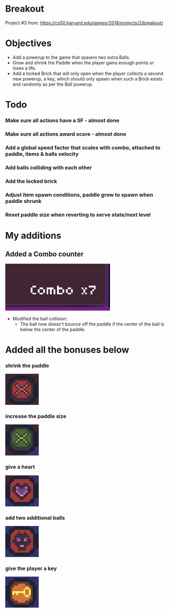 # Breakout

Project #3 from: https://cs50.harvard.edu/games/2018/projects/2/breakout/

# Objectives

- Add a powerup to the game that spawns two extra Balls.
- Grow and shrink the Paddle when the player gains enough points or loses a life.
- Add a locked Brick that will only open when the player collects a second new powerup, a key, which should only spawn when such a Brick exists and randomly as per the Ball powerup.

# Todo
### Make sure all actions have a SF - almost done
### Make sure all actions award score - almost done
### Add a global speed factor that scales with combo, attached to paddle, items & balls velocity
### Add balls colliding with each other
### Add the locked brick
### Adjust item spawn conditions, paddle grow to spawn when paddle shrunk
### Reset paddle size when reverting to serve state/next level

# My additions

## Added a Combo counter
![alt text](image.png)
  
- Modified the ball collision:
    - The ball now doesn't bounce off the paddle if the center of the ball is below the center of the paddle.   

# Added all the bonuses below

### shrink the paddle
![alt text](image-1.png)

### increase the paddle size
![alt text](image-2.png) 

### give a heart
![alt text](image-3.png) 

### add two additional balls
![alt text](image-4.png) 

### give the player a key
![alt text](image-5.png) 